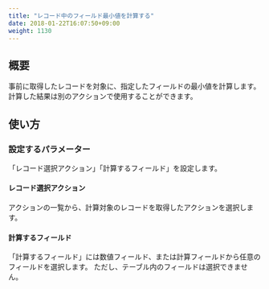 ```yaml
---
title: "レコード中のフィールド最小値を計算する"
date: 2018-01-22T16:07:50+09:00
weight: 1130
---
```


## 概要

事前に取得したレコードを対象に、指定したフィールドの最小値を計算します。
計算した結果は別のアクションで使用することができます。

## 使い方

### 設定するパラメーター

「レコード選択アクション」「計算するフィールド」を設定します。

#### レコード選択アクション

アクションの一覧から、計算対象のレコードを取得したアクションを選択します。

#### 計算するフィールド

「計算するフィールド」には数値フィールド、または計算フィールドから任意のフィールドを選択します。
ただし、テーブル内のフィールドは選択できません。
